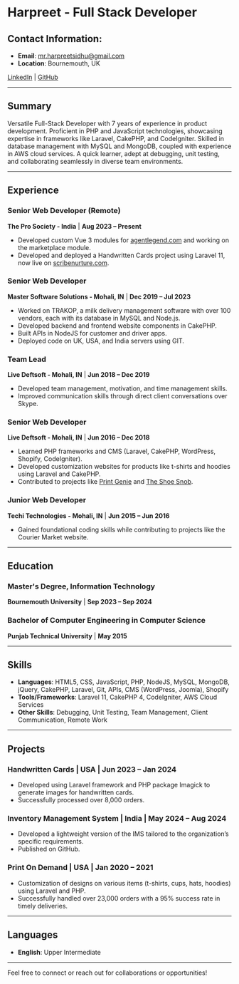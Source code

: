# Harpreet - Full Stack Developer

## Contact Information:
- **Email**: [mr.harpreetsidhu@gmail.com](mailto:mr.harpreetsidhu@gmail.com)
- **Location**: Bournemouth, UK

[LinkedIn](https://www.linkedin.com/in/mr-harpreet-sidhu/) | [GitHub](https://github.com/harp-eng)

---

## Summary
Versatile Full-Stack Developer with 7 years of experience in product development. Proficient in PHP and JavaScript technologies, showcasing expertise in frameworks like Laravel, CakePHP, and CodeIgniter. Skilled in database management with MySQL and MongoDB, coupled with experience in AWS cloud services. A quick learner, adept at debugging, unit testing, and collaborating seamlessly in diverse team environments.

---

## Experience

### Senior Web Developer (Remote)
**The Pro Society - India** | **Aug 2023 – Present**
- Developed custom Vue 3 modules for [agentlegend.com](https://www.agentlegend.com) and working on the marketplace module.
- Developed and deployed a Handwritten Cards project using Laravel 11, now live on [scribenurture.com](https://www.scribenurture.com).

### Senior Web Developer
**Master Software Solutions - Mohali, IN** | **Dec 2019 – Jul 2023**
- Worked on TRAKOP, a milk delivery management software with over 100 vendors, each with its database in MySQL and Node.js.
- Developed backend and frontend website components in CakePHP.
- Built APIs in NodeJS for customer and driver apps.
- Deployed code on UK, USA, and India servers using GIT.

### Team Lead
**Live Deftsoft - Mohali, IN** | **Jun 2018 – Dec 2019**
- Developed team management, motivation, and time management skills.
- Improved communication skills through direct client conversations over Skype.

### Senior Web Developer
**Live Deftsoft - Mohali, IN** | **Jun 2016 – Dec 2018**
- Learned PHP frameworks and CMS (Laravel, CakePHP, WordPress, Shopify, CodeIgniter).
- Developed customization websites for products like t-shirts and hoodies using Laravel and CakePHP.
- Contributed to projects like [Print Genie](https://printgenie.com) and [The Shoe Snob](https://theshoesnob.com).

### Junior Web Developer
**Techi Technologies - Mohali, IN** | **Jun 2015 – Jun 2016**
- Gained foundational coding skills while contributing to projects like the Courier Market website.

---

## Education

### Master's Degree, Information Technology
**Bournemouth University** | **Sep 2023 – Sep 2024**

### Bachelor of Computer Engineering in Computer Science
**Punjab Technical University** | **May 2015**

---

## Skills
- **Languages**: HTML5, CSS, JavaScript, PHP, NodeJS, MySQL, MongoDB, jQuery, CakePHP, Laravel, Git, APIs, CMS (WordPress, Joomla), Shopify
- **Tools/Frameworks**: Laravel 11, CakePHP 4, CodeIgniter, AWS Cloud Services
- **Other Skills**: Debugging, Unit Testing, Team Management, Client Communication, Remote Work

---

## Projects

### Handwritten Cards | USA | Jun 2023 – Jan 2024
- Developed using Laravel framework and PHP package Imagick to generate images for handwritten cards.
- Successfully processed over 8,000 orders.

### Inventory Management System | India | May 2024 – Aug 2024
- Developed a lightweight version of the IMS tailored to the organization’s specific requirements.
- Published on GitHub.

### Print On Demand | USA | Jan 2020 – 2021
- Customization of designs on various items (t-shirts, cups, hats, hoodies) using Laravel and PHP.
- Successfully handled over 23,000 orders with a 95% success rate in timely deliveries.

---

## Languages
- **English**: Upper Intermediate

---

Feel free to connect or reach out for collaborations or opportunities!
